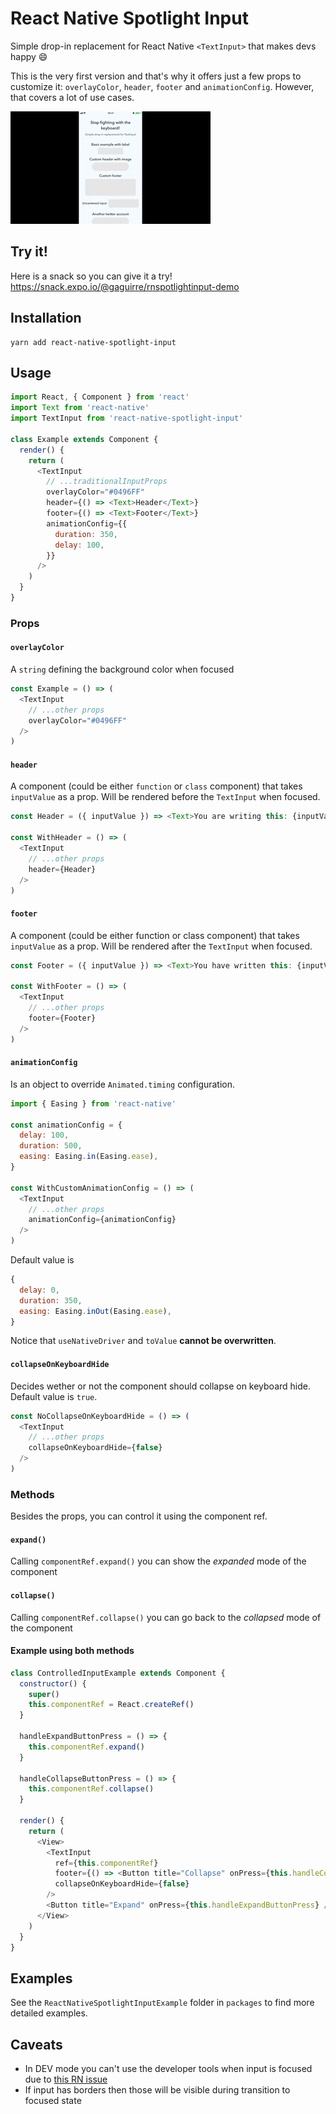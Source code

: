 # React Native Spotlight Input

Simple drop-in replacement for React Native `<TextInput>` that makes devs happy :smile:

This is the very first version and that's why it offers just a few props to customize it: `overlayColor`, `header`, `footer` and `animationConfig`.
However, that covers a lot of use cases.

<img src="./demo.gif" width="320" alt="Stop fighting with the keyboard!">

## Try it!
Here is a snack so you can give it a try!
https://snack.expo.io/@gaguirre/rnspotlightinput-demo

## Installation

```
yarn add react-native-spotlight-input
```

## Usage

```js
import React, { Component } from 'react'
import Text from 'react-native'
import TextInput from 'react-native-spotlight-input'

class Example extends Component {
  render() {
    return (
      <TextInput
        // ...traditionalInputProps
        overlayColor="#0496FF"
        header={() => <Text>Header</Text>}
        footer={() => <Text>Footer</Text>}
        animationConfig={{
          duration: 350,
          delay: 100,
        }}
      />
    )
  }
}
```

### Props

#### `overlayColor`

A `string` defining the background color when focused

```js
const Example = () => (
  <TextInput
    // ...other props
    overlayColor="#0496FF"
  />
)
```

#### `header`

A component (could be either `function` or `class` component) that takes `inputValue` as a prop.
Will be rendered before the `TextInput` when focused.

```js
const Header = ({ inputValue }) => <Text>You are writing this: {inputValue}</Text>

const WithHeader = () => (
  <TextInput
    // ...other props
    header={Header}
  />
)
```

#### `footer`

A component (could be either function or class component) that takes `inputValue` as a prop.
Will be rendered after the `TextInput` when focused.

```js
const Footer = ({ inputValue }) => <Text>You have written this: {inputValue}</Text>

const WithFooter = () => (
  <TextInput
    // ...other props
    footer={Footer}
  />
)
```

#### `animationConfig`

Is an object to override `Animated.timing` configuration.

```js
import { Easing } from 'react-native'

const animationConfig = {
  delay: 100,
  duration: 500,
  easing: Easing.in(Easing.ease),
}

const WithCustomAnimationConfig = () => (
  <TextInput
    // ...other props
    animationConfig={animationConfig}
  />
)
```

Default value is

```js
{
  delay: 0,
  duration: 350,
  easing: Easing.inOut(Easing.ease),
}
```

Notice that `useNativeDriver` and `toValue` **cannot be overwritten**.

#### `collapseOnKeyboardHide`

Decides wether or not the component should collapse on keyboard hide. Default value is `true`.

```js
const NoCollapseOnKeyboardHide = () => (
  <TextInput
    // ...other props
    collapseOnKeyboardHide={false}
  />
)
```

### Methods

Besides the props, you can control it using the component ref.

#### `expand()`

Calling `componentRef.expand()` you can show the _expanded_ mode of the component

#### `collapse()`

Calling `componentRef.collapse()` you can go back to the _collapsed_ mode of the component

#### Example using both methods

```js
class ControlledInputExample extends Component {
  constructor() {
    super()
    this.componentRef = React.createRef()
  }

  handleExpandButtonPress = () => {
    this.componentRef.expand()
  }

  handleCollapseButtonPress = () => {
    this.componentRef.collapse()
  }

  render() {
    return (
      <View>
        <TextInput
          ref={this.componentRef}
          footer={() => <Button title="Collapse" onPress={this.handleCollapseButtonPress} />}
          collapseOnKeyboardHide={false}
        />
        <Button title="Expand" onPress={this.handleExpandButtonPress} />
      </View>
    )
  }
}
```

## Examples

See the `ReactNativeSpotlightInputExample` folder in `packages` to find more detailed examples.

## Caveats

- In DEV mode you can't use the developer tools when input is focused due to [this RN issue](https://github.com/facebook/react-native/issues/17986)
- If input has borders then those will be visible during transition to focused state
